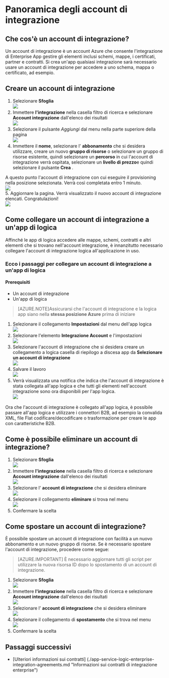 <properties 
    pageTitle="Panoramica dell'integrazione account e il Language Pack integrazione Enterprise | Servizio di Microsoft Azure App | Microsoft Azure" 
    description="Informazioni su tutte informazioni sugli account di integrazione Enterprise Integration Pack e App logica" 
    services="logic-apps" 
    documentationCenter=".net,nodejs,java"
    authors="msftman" 
    manager="erikre" 
    editor="cgronlun"/>

<tags 
    ms.service="logic-apps" 
    ms.workload="integration" 
    ms.tgt_pltfrm="na" 
    ms.devlang="na" 
    ms.topic="article" 
    ms.date="07/08/2016" 
    ms.author="deonhe"/>

# <a name="overview-of-integration-accounts"></a>Panoramica degli account di integrazione

## <a name="what-is-an-integration-account"></a>Che cos'è un account di integrazione?
Un account di integrazione è un account Azure che consente l'integrazione di Enterprise App gestire gli elementi inclusi schemi, mappe, i certificati, partner e contratti. Si crea un'app qualsiasi integrazione sarà necessario usare un account di integrazione per accedere a uno schema, mappa o certificato, ad esempio.

## <a name="create-an-integration-account"></a>Creare un account di integrazione 
1. Selezionare **Sfoglia**   
![](./media/app-service-logic-enterprise-integration-accounts/account-1.png)  
2. Immettere **l'integrazione** nella casella filtro di ricerca e selezionare **Account integrazione** dall'elenco dei risultati     
 ![](./media/app-service-logic-enterprise-integration-accounts/account-2.png)  
3. Selezionare il pulsante *Aggiungi* dal menu nella parte superiore della pagina      
![](./media/app-service-logic-enterprise-integration-accounts/account-3.png)  
4. Immettere il **nome**, selezionare l' **abbonamento** che si desidera utilizzare, creare un nuovo **gruppo di risorse** o selezionare un gruppo di risorse esistente, quindi selezionare un **percorso** in cui l'account di integrazione verrà ospitata, selezionare un **livello di prezzo**e quindi selezionare il pulsante **Crea** .   

  A questo punto l'account di integrazione con cui eseguire il provisioning nella posizione selezionata. Verrà così completata entro 1 minuto.    
![](./media/app-service-logic-enterprise-integration-accounts/account-4.png)  
5. Aggiornare la pagina. Verrà visualizzato il nuovo account di integrazione elencati. Congratulazioni!  
![](./media/app-service-logic-enterprise-integration-accounts/account-5.png) 

## <a name="how-to-link-an-integration-account-to-a-logic-app"></a>Come collegare un account di integrazione a un'app di logica
Affinché le app di logica accedere alle mappe, schemi, contratti e altri elementi che si trovano nell'account integrazione, è innanzitutto necessario collegare l'account di integrazione logica all'applicazione in uso.

### <a name="here-are-the-steps-to-link-an-integration-account-to-a-logic-app"></a>Ecco i passaggi per collegare un account di integrazione a un'app di logica 

#### <a name="prerequisites"></a>Prerequisiti
- Un account di integrazione
- Un'app di logica

>[AZURE.NOTE]Assicurarsi che l'account di integrazione e la logica app siano nella **stessa posizione Azure** prima di iniziare

1. Selezionare il collegamento **Impostazioni** dal menu dell'app logica  
![](./media/app-service-logic-enterprise-integration-accounts/linkaccount-1.png)   
2. Selezionare l'elemento **Integrazione Account** e l'impostazioni  
![](./media/app-service-logic-enterprise-integration-accounts/linkaccount-2.png)   
3. Selezionare l'account di integrazione che si desidera creare un collegamento a logica casella di riepilogo a discesa app da **Selezionare un account di integrazione**  
![](./media/app-service-logic-enterprise-integration-accounts/linkaccount-3.png)   
4. Salvare il lavoro  
![](./media/app-service-logic-enterprise-integration-accounts/linkaccount-4.png)   
5. Verrà visualizzata una notifica che indica che l'account di integrazione è stata collegata all'app logica e che tutti gli elementi nell'account integrazione sono ora disponibili per l'app logica.  
![](./media/app-service-logic-enterprise-integration-accounts/linkaccount-5.png)   

Ora che l'account di integrazione è collegato all'app logica, è possibile passare all'app logica e utilizzare i connettori B2B, ad esempio la convalida XML, file Flat codificare/decodificare o trasformazione per creare le app con caratteristiche B2B.  
    
## <a name="how-to-delete-an-integration-account"></a>Come è possibile eliminare un account di integrazione?
1. Selezionare **Sfoglia**  
![](./media/app-service-logic-enterprise-integration-overview/overview-1.png)    
2. Immettere **l'integrazione** nella casella filtro di ricerca e selezionare **Account integrazione** dall'elenco dei risultati     
 ![](./media/app-service-logic-enterprise-integration-overview/overview-2.png)  
3. Selezionare l' **account di integrazione** che si desidera eliminare  
![](./media/app-service-logic-enterprise-integration-overview/overview-3.png)  
4. Selezionare il collegamento **eliminare** si trova nel menu   
![](./media/app-service-logic-enterprise-integration-accounts/delete.png)  
5. Confermare la scelta    

## <a name="how-to-move-an-integration-account"></a>Come spostare un account di integrazione?
È possibile spostare un account di integrazione con facilità a un nuovo abbonamento e un nuovo gruppo di risorse. Se è necessario spostare l'account di integrazione, procedere come segue:

>[AZURE.IMPORTANT] È necessario aggiornare tutti gli script per utilizzare la nuova risorsa ID dopo lo spostamento di un account di integrazione.

1. Selezionare **Sfoglia**  
![](./media/app-service-logic-enterprise-integration-overview/overview-1.png)    
2. Immettere **l'integrazione** nella casella filtro di ricerca e selezionare **Account integrazione** dall'elenco dei risultati     
 ![](./media/app-service-logic-enterprise-integration-overview/overview-2.png)  
3. Selezionare l' **account di integrazione** che si desidera eliminare  
![](./media/app-service-logic-enterprise-integration-overview/overview-3.png)  
4. Selezionare il collegamento di **spostamento** che si trova nel menu   
![](./media/app-service-logic-enterprise-integration-accounts/move.png)  
5. Confermare la scelta    

## <a name="next-steps"></a>Passaggi successivi
- [Ulteriori informazioni sui contratti] (./app-service-logic-enterprise-integration-agreements.md "Informazioni sui contratti di integrazione enterprise")  


 